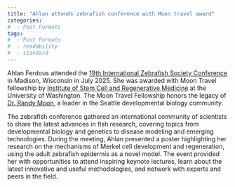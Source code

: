 ```yaml
---
title: "Ahlan attends zebrafish conference with Moon travel award"
categories:
#  - Post Formats
tags:
#  - Post Formats
#  - readability
#  - standard
---
```

Ahlan Ferdous attended the [19th International Zebrafish Society Conference](https://www.izfs.org/education/19izfc) in Madison, Wisconsin in July 2025. She was awarded with Moon Travel fellowship by [Institute of Stem Cell and Regenerative Medicine](https://iscrm.uw.edu/) at the University of Washington. The Moon Travel Fellowship honors the legacy of [Dr. Randy Moon](https://iscrm.uw.edu/stories/moon/), a leader in the Seattle developmental biology community.

The zebrafish conference gathered an international community of scientists to share the latest advances in fish research, covering topics from developmental biology and genetics to disease modeling and emerging technologies. During the meeting, Ahlan presented a poster highlighting her research on the mechanisms of Merkel cell development and regeneration, using the adult zebrafish epidermis as a novel model. The event provided her with opportunities to attend inspiring keynote lectures, learn about the latest innovative and useful methodologies, and network with experts and peers in the field.